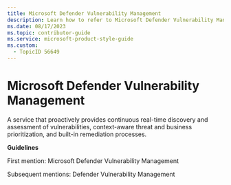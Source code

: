 ```yaml
---
title: Microsoft Defender Vulnerability Management
description: Learn how to refer to Microsoft Defender Vulnerability Management in your content.
ms.date: 08/17/2023
ms.topic: contributor-guide
ms.service: microsoft-product-style-guide
ms.custom:
  - TopicID 56649
---
```



# Microsoft Defender Vulnerability Management

A service that proactively provides continuous real-time discovery and assessment of vulnerabilities, context-aware threat and business prioritization, and built-in remediation processes.

**Guidelines**

First mention: Microsoft Defender Vulnerability Management

Subsequent mentions: Defender Vulnerability Management

